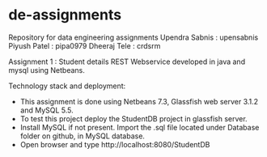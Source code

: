 # de-assignments
Repository for data engineering assignments
Upendra Sabnis : upensabnis
Piyush Patel : pipa0979
Dheeraj Tele : crdsrm

Assignment 1 :
Student details REST Webservice  developed in java and mysql using Netbeans.

Technology stack and deployment:
- This assignment is done using Netbeans 7.3, Glassfish web server 3.1.2 and MySQL 5.5.
- To test this project deploy the StudentDB project in glassfish server.
- Install MySQL if not present. Import the .sql file located under Database folder on github, in MySQL database.
- Open browser and type http://localhost:8080/StudentDB
